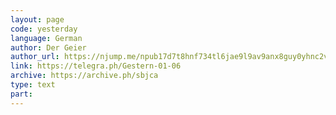 ```yaml
---
layout: page
code: yesterday
language: German
author: Der Geier
author_url: https://njump.me/npub17d7t8hnf734tl6jae9l9av9anx8guy0yhnc2vd9w22vgcvrazs8qjtsnpu
link: https://telegra.ph/Gestern-01-06
archive: https://archive.ph/sbjca
type: text
part: 
---
```

